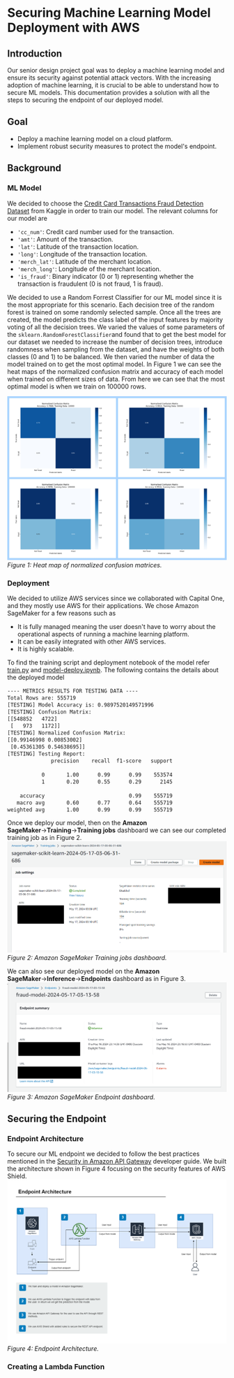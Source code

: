# Securing Machine Learning Model Deployment with AWS

## Introduction
Our senior design project goal was to deploy a machine learning model and ensure its security
against potential attack vectors. With the increasing adoption of machine learning, it is
crucial to be able to understand how to secure ML models.
This documentation provides a solution with all the steps to securing the endpoint of our deployed model.

## Goal
- Deploy a machine learning model on a cloud platform.
- Implement robust security measures to protect the model's endpoint.

## Background

### ML Model
We decided to choose the
[Credit Card Transactions Fraud Detection Dataset](https://www.kaggle.com/datasets/kartik2112/fraud-detection)
from Kaggle in order to train our model. The relevant columns for our
model are
- `'cc_num'`: Credit card number used for the transaction.
- `'amt'`: Amount of the transaction.
- `'lat'`: Latitude of the transaction location.
- `'long'`: Longitude of the transaction location.
- `'merch_lat'`: Latitude of the merchant location.
- `'merch_long'`: Longitude of the merchant location.
- `'is_fraud'`: Binary indicator (0 or 1) representing whether the transaction is fraudulent (0 is not fraud, 1 is fraud).

We decided to use a Random Forrest Classifier for our ML model
since it is the most appropriate for this scenario. Each decision tree
of the random forest is trained on some randomly selected sample. Once
all the trees are created, the model predicts the class label of
the input features by majority voting of all the decision trees.
We varied the values of some parameters of the `sklearn.RandomForestClassifier`and found that to get the best model for our
dataset we needed to increase the number of decision trees, introduce
randomness when sampling from the dataset, and have the weights of both
classes (0 and 1) to be balanced. We then varied the number of data
the model trained on to get the most optimal model. In Figure 1 we can
see the heat maps of the normalized confusion matrix and accuracy
of each model when trained on different sizes of data. From here
we can see that the most optimal model is when we train
on 100000 rows.

![Figure 1](img/hmap_col.jpg)
*Figure 1: Heat map of normalized confusion matrices.*

### Deployment
We decided to utilize AWS services since we collaborated with
Capital One, and
they mostly use AWS for their applications.
We chose Amazon SageMaker for a few reasons such as
- It is fully managed meaning the
user doesn't have to worry about the operational aspects of
running a machine learning platform.
- It can be easily
integrated with other AWS services.
- It is highly scalable.

To find the training script and deployment notebook of the model
refer [train.py](train.py) and [model-deploy.ipynb](model-deploy.ipynb). The following contains the details about the deployed model
```
---- METRICS RESULTS FOR TESTING DATA ----
Total Rows are: 555719
[TESTING] Model Accuracy is: 0.9897520149571996
[TESTING] Confusion Matrix:
[[548852   4722]
 [   973   1172]]
[TESTING] Normalized Confusion Matrix:
[[0.99146998 0.00853002]
 [0.45361305 0.54638695]]
[TESTING] Testing Report:
              precision    recall  f1-score   support

           0       1.00      0.99      0.99    553574
           1       0.20      0.55      0.29      2145

    accuracy                           0.99    555719
   macro avg       0.60      0.77      0.64    555719
weighted avg       1.00      0.99      0.99    555719
```
Once we deploy our model, then on the **Amazon SageMaker**&#8594;**Training**&#8594;**Training jobs** dashboard
we can see our completed training job as in Figure 2. 
![Figure2](img/trainJob.png)
*Figure 2: Amazon SageMaker Training jobs dashboard.*

We can also see our deployed model on the **Amazon SageMaker**&#8594;**Inference**&#8594;**Endpoints** dashboard as in Figure 3.
![Figure 3](img/enpoint.png)
*Figure 3: Amazon SageMaker Endpoint dashboard.*

## Securing the Endpoint
### Endpoint Architecture
To secure our ML endpoint we decided to follow the best practices
mentioned in the
[Security in Amazon API Gateway](https://docs.aws.amazon.com/apigateway/latest/developerguide/security.html)
developer guide. We built the architecture shown
in Figure 4 focusing on the security features of AWS Shield.
![Figure 4](img/architecture.png)
*Figure 4: Endpoint Architecture.*

### Creating a Lambda Function

